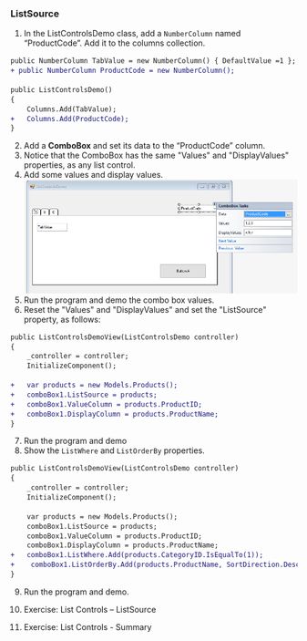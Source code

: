﻿### ListSource
1.	In the ListControlsDemo class, add a `NumberColumn` named “ProductCode”. Add it to the columns collection.
```diff
public NumberColumn TabValue = new NumberColumn() { DefaultValue =1 };
+ public NumberColumn ProductCode = new NumberColumn();

public ListControlsDemo()
{
    Columns.Add(TabValue);
+   Columns.Add(ProductCode);
}
```
2.	Add a **ComboBox** and set its data to the “ProductCode” column.
3.	Notice that the ComboBox has the same "Values" and "DisplayValues" properties, as any list control.
4.	Add some values and display values.
![ListControlsDemo with List Source](ListControlsDemo_with_List_Source.png)
5.	Run the program and demo the combo box values.
6.	Reset the "Values" and "DisplayValues" and set the "ListSource" property, as follows:
```diff
public ListControlsDemoView(ListControlsDemo controller)
{
    _controller = controller;
    InitializeComponent();

+   var products = new Models.Products();
+   comboBox1.ListSource = products;
+   comboBox1.ValueColumn = products.ProductID;
+   comboBox1.DisplayColumn = products.ProductName;
}
```
7.	Run the program and demo
8.	Show the `ListWhere` and `ListOrderBy` properties.
```diff
public ListControlsDemoView(ListControlsDemo controller)
{
    _controller = controller;
    InitializeComponent();

    var products = new Models.Products();
    comboBox1.ListSource = products;
    comboBox1.ValueColumn = products.ProductID;
    comboBox1.DisplayColumn = products.ProductName;
+   comboBox1.ListWhere.Add(products.CategoryID.IsEqualTo(1));
+    comboBox1.ListOrderBy.Add(products.ProductName, SortDirection.Descending);
}
```
9. Run the program and demo.

10. Exercise: List Controls – ListSource
11. Exercise: List Controls - Summary
